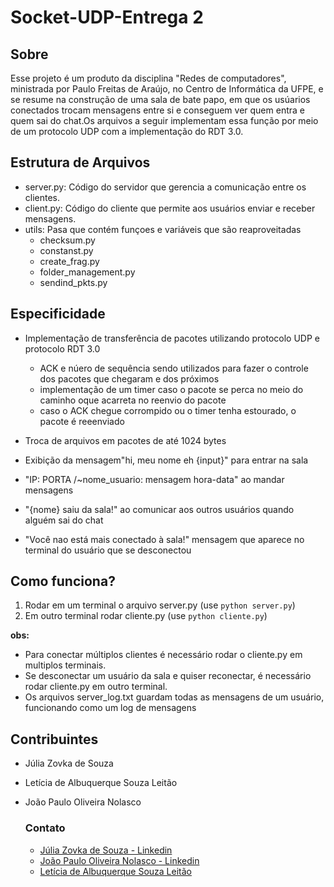 # Socket-UDP-Entrega 2

## Sobre 

Esse projeto  é  um produto da disciplina "Redes de computadores", ministrada por Paulo Freitas de Araújo, no Centro de Informática da UFPE, e se resume na construção de uma sala de bate papo, em que os usúarios conectados  trocam mensagens entre si  e conseguem ver quem entra e quem sai do chat.Os arquivos a seguir implementam essa função por meio de um protocolo UDP com a implementação do RDT 3.0.

## Estrutura de Arquivos

- server.py: Código do servidor que gerencia a comunicação entre os clientes.
- client.py: Código do cliente que permite aos usuários enviar e receber mensagens.
- utils: Pasa que contém funçoes e variáveis que são reaproveitadas
    - checksum.py
    - constanst.py
    - create_frag.py
    - folder_management.py
    - sendind_pkts.py

## Especificidade
- Implementação de transferência de pacotes utilizando protocolo UDP e protocolo RDT 3.0
    - ACK e núero de sequência sendo utilizados para fazer o controle dos pacotes que chegaram e dos próximos
    - implementação de um timer caso o pacote se perca no meio do caminho oque acarreta no reenvio do pacote
    - caso o ACK chegue corrompido ou o timer tenha estourado, o pacote é reeenviado

- Troca de arquivos em pacotes de até 1024 bytes
- Exibição da mensagem"hi, meu nome eh {input}" para entrar na sala
- "IP: PORTA /~nome_usuario: mensagem hora-data"  ao mandar mensagens
- "{nome} saiu da sala!" ao comunicar aos outros usuários quando alguém sai do chat
- "Você nao está  mais conectado à sala!" mensagem que aparece no terminal do usuário que se desconectou 

## Como funciona?
1. Rodar em um terminal o arquivo server.py (use `python server.py`)
2. Em outro terminal rodar cliente.py (use `python cliente.py`)

**obs:** 
- Para conectar múltiplos clientes é necessário rodar o cliente.py em multiplos terminais.
- Se desconectar um usuário da sala e quiser reconectar, é necessário rodar cliente.py em outro terminal.
- Os arquivos server_log.txt guardam todas as mensagens de um usuário, funcionando como um log de mensagens

## Contribuintes
- Júlia Zovka de Souza
- Letícia de Albuquerque Souza Leitão 
- João Paulo Oliveira Nolasco

    ### Contato
    - [Júlia Zovka de Souza - Linkedin](https://www.linkedin.com/in/j%C3%BAlia-zovka-de-souza-a4731235a/)
    - [João Paulo Oliveira Nolasco - Linkedin](https://www.linkedin.com/in/joaonolasco10/)
    - [Letícia de Albuquerque Souza Leitão](https://www.linkedin.com/in/leticialevleitao/)
     
